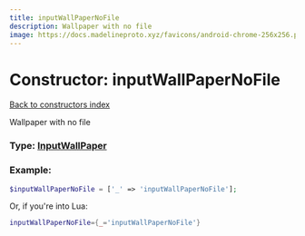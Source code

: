 ```yaml
---
title: inputWallPaperNoFile
description: Wallpaper with no file
image: https://docs.madelineproto.xyz/favicons/android-chrome-256x256.png
---
```

# Constructor: inputWallPaperNoFile  
[Back to constructors index](index.md)



Wallpaper with no file




### Type: [InputWallPaper](../types/InputWallPaper.md)


### Example:

```php
$inputWallPaperNoFile = ['_' => 'inputWallPaperNoFile'];
```  


Or, if you're into Lua:

```lua
inputWallPaperNoFile={_='inputWallPaperNoFile'}

```


